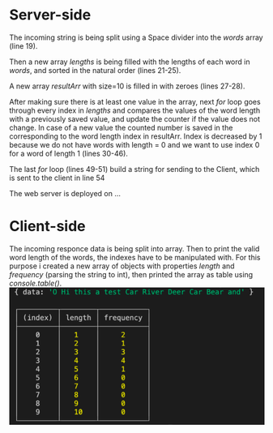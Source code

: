 # Server-side

The incoming string is being split using a Space divider into the *words* array (line 19).  

Then a new array *lengths* is being filled with the lengths of each word in *words*, and sorted in the natural order (lines 21-25).  

A new array *resultArr* with size=10 is filled in with zeroes (lines 27-28).  

After making sure there is at least one value in the array, next *for* loop goes through every index in *lengths* and compares the values of the word length with a previously saved value, and update the counter if the value does not change. In case of a new value the counted number is saved in the corresponding to the word length index in resultArr. Index is decreased by 1 because we do not have words with length = 0 and we want to use index 0 for a word of length 1 (lines 30-46).  

The last *for* loop (lines 49-51) build a string for sending to the Client, which is sent to the client in line 54   

The web server is deployed on ...

# Client-side

The incoming responce data is being split into array. Then to print the valid word length of the words, the indexes have to be manipulated with. For this purpose i created a new array of objects with properties *length* and *frequency* (parsing the string to int), then printed the array as table using *console.table()*.
![The printout of a request string and a response](/result.png)

